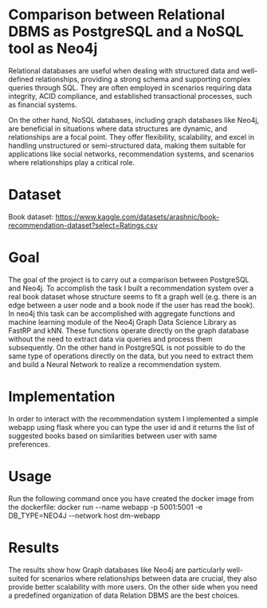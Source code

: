 # Comparison between Relational DBMS as PostgreSQL and a NoSQL tool as Neo4j
Relational databases are useful when dealing with structured data and well-defined relationships, providing a strong schema and supporting 
complex queries through SQL. They are often employed in scenarios requiring data integrity, ACID compliance, and established transactional 
processes, such as financial systems.

On the other hand, NoSQL databases, including graph databases like Neo4j, are beneficial in situations where data structures are dynamic, and relationships 
are a focal point. They offer flexibility, scalability, and excel in handling unstructured or semi-structured data, making them suitable for applications like social networks, recommendation systems, and scenarios where relationships play a critical role. 

# Dataset 
Book dataset: https://www.kaggle.com/datasets/arashnic/book-recommendation-dataset?select=Ratings.csv

# Goal
The goal of the project is to carry out a comparison between PostgreSQL and Neo4j. To accomplish the task I built a recommendation system over a real book dataset whose
structure seems to fit a graph well (e.g. there is an edge between a user node and a book node if the user has read the book). In neo4j this task can be accomplished
with aggregate functions and machine learning module of the Neo4j Graph Data Science Library as FastRP and kNN. These functions operate directly on the graph database 
without the need to extract data via queries and process them subsequently. On the other hand in PostgreSQL is not possible
to do the same type of operations directly on the data, but you need to extract them and build a Neural Network to realize a recommendation system.

# Implementation
In order to interact with the recommendation system I implemented a simple webapp using flask where you can type the user id and it returns the list of suggested books based on similarities between user with same preferences.

# Usage
Run the following command once you have created the docker image from the dockerfile:
docker run --name webapp -p 5001:5001 -e DB_TYPE=NEO4J --network host dm-webapp

# Results
The results show how Graph databases like Neo4j are particularly well-suited for scenarios where relationships between data are crucial, they also provide
better scalability with more users. On the other side when you need a predefined organization of data Relation DBMS are the best choices.


